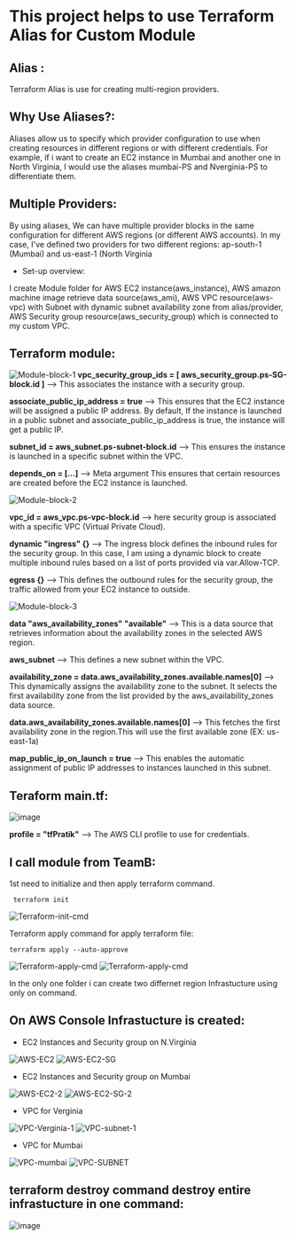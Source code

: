 # This project helps to use Terraform Alias for Custom Module

## Alias :
 Terraform Alias is use for creating multi-region providers.

## Why Use Aliases?: 
Aliases allow us to specify which provider configuration to use when creating resources in different regions or with different credentials. For example,
if i want to create an EC2 instance in Mumbai and another one in North Virginia, I would use the aliases mumbai-PS and Nverginia-PS to differentiate them. 

## Multiple Providers:
 By using aliases, We can have multiple provider blocks in the same configuration for different AWS regions (or different AWS accounts).
 In my case, I've defined two providers for two different regions: ap-south-1 (Mumbai) and us-east-1 (North Virginia
 
- Set-up overview:
  
I create Module folder for AWS EC2 instance(aws_instance), AWS amazon machine image retrieve data source(aws_ami), AWS VPC resource(aws-vpc) with Subnet with dynamic subnet availability zone from alias/provider, 
AWS Security group resource(aws_security_group) which is connected to my custom VPC.

## Terraform module:

![Module-block-1](https://github.com/user-attachments/assets/01b78245-4aee-42cd-9795-beb6bdf91706)
**vpc_security_group_ids = [ aws_security_group.ps-SG-block.id ]** --> This associates the instance with a security group.

**associate_public_ip_address = true** --> This ensures that the EC2 instance will be assigned a public IP address. By default,
If the instance is launched in a public subnet and associate_public_ip_address is true, the instance will get a public IP.

**subnet_id = aws_subnet.ps-subnet-block.id** --> This ensures the instance is launched in a specific subnet within the VPC.

**depends_on = [...]** --> Meta argument This ensures that certain resources are created before the EC2 instance is launched.

![Module-block-2](https://github.com/user-attachments/assets/54fdb5cf-815c-4233-a18d-8003135371d7)

**vpc_id = aws_vpc.ps-vpc-block.id** --> here security group is associated with a specific VPC (Virtual Private Cloud). 

**dynamic "ingress" {}** --> The ingress block defines the inbound rules for the security group. In this case, 
I am using a dynamic block to create multiple inbound rules based on a list of ports provided via var.Allow-TCP.

**egress {}** --> This defines the outbound rules for the security group, the traffic allowed from your EC2 instance to outside.

![Module-block-3](https://github.com/user-attachments/assets/9b91a606-9702-4ad6-a74c-3c5137dd55ed)

**data "aws_availability_zones" "available"** --> This is a data source that retrieves information about the availability zones in the selected AWS region.

**aws_subnet** --> This defines a new subnet within the VPC.

**availability_zone = data.aws_availability_zones.available.names[0]** -->  This dynamically assigns the availability zone to the subnet.
It selects the first availability zone from the list provided by the aws_availability_zones data source.

**data.aws_availability_zones.available.names[0]** --> This fetches the first availability zone in the region.This will use the first available zone (EX: us-east-1a)

**map_public_ip_on_launch = true**  -->  This enables the automatic assignment of public IP addresses to instances launched in this subnet.


## Teraform main.tf:

![image](https://github.com/user-attachments/assets/b0a15c0d-4b71-48d2-895f-601f02b51b2f)

**profile = "tfPratik"** -->  The AWS CLI profile to use for credentials.


## I call module from TeamB:
1st need to initialize and then apply terraform command.


     terraform init

![Terraform-init-cmd](https://github.com/user-attachments/assets/ecffc38c-2341-49db-bf02-6c0a08b54e29)

Terraform apply command for apply terraform file:

    terraform apply --auto-approve

![Terraform-apply-cmd](https://github.com/user-attachments/assets/2613518a-4589-4a71-934c-aec86a277445)
![Terraform-apply-cmd](https://github.com/user-attachments/assets/da8a2a7f-0647-449e-934c-6abfccad71a8)

In the only one folder i can create two differnet region Infrastucture using only on command.


## On AWS Console Infrastucture is created:

- EC2 Instances and Security group on N.Virginia

![AWS-EC2](https://github.com/user-attachments/assets/d42eef2f-2109-4f42-b078-1a6ce586eb9d)
![AWS-EC2-SG](https://github.com/user-attachments/assets/d350d9a4-32bb-46b8-a8d7-bbff6e64bd86)

- EC2 Instances and Security group on Mumbai

![AWS-EC2-2](https://github.com/user-attachments/assets/cf39d33b-db97-47f3-b60b-0fe88658aebb)
![AWS-EC2-SG-2](https://github.com/user-attachments/assets/43e567ac-b3ff-4630-9359-1b359f255671)

- VPC for Verginia
  
![VPC-Verginia-1](https://github.com/user-attachments/assets/4a263dc3-795e-4ccb-bc2b-1a477dd912cb)
![VPC-subnet-1](https://github.com/user-attachments/assets/cad601a2-78e4-4bb0-bbf6-4b123f3269d8)


- VPC for Mumbai
  
![VPC-mumbai](https://github.com/user-attachments/assets/4ef4db62-cacd-4c99-b28b-5462fc43aaf7)
![VPC-SUBNET](https://github.com/user-attachments/assets/82d12d7c-7b86-4ac5-995a-eb25e3f20495)


## terraform destroy command destroy entire infrastucture in one command:

![image](https://github.com/user-attachments/assets/2d25a542-7648-4c69-a801-ce6a9e9b670b)

